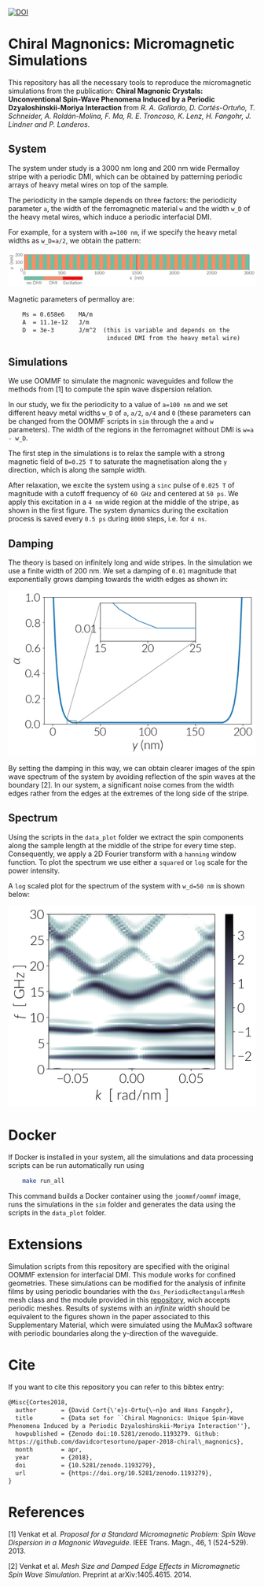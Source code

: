[![DOI](https://zenodo.org/badge/DOI/10.5281/zenodo.1193279.svg)](https://doi.org/10.5281/zenodo.1193279)

# Chiral Magnonics: Micromagnetic Simulations

This repository has all the necessary tools to reproduce the micromagnetic
simulations from the publication: **Chiral Magnonic Crystals: Unconventional Spin-Wave
Phenomena Induced by a Periodic Dzyaloshinskii-Moriya Interaction** from *R. A.
Gallardo, D. Cortés-Ortuño, T. Schneider, A. Roldán-Molina, F. Ma, R. E. Troncoso,
K. Lenz, H. Fangohr, J. Lindner and P. Landeros*.

## System

The system under study is a 3000 nm long and 200 nm wide Permalloy stripe with
a periodic DMI, which can be obtained by patterning periodic arrays of heavy
metal wires on top of the sample.

The periodicity in the sample depends on three factors: the periodicity
parameter `a`, the width of the ferromagnetic material `w` and the width `w_D`
of the heavy metal wires, which induce a periodic interfacial DMI.

For example, for a system with `a=100 nm`, if we specify the heavy metal widths
as `w_D=a/2`, we obtain the pattern:

![](images/simulation_system_a100nm_w50nm.png)

Magnetic parameters of permalloy are:

```
    Ms = 0.658e6    MA/m
    A  = 11.1e-12   J/m
    D  = 3e-3       J/m^2  (this is variable and depends on the
                            induced DMI from the heavy metal wire)
```

## Simulations

We use OOMMF to simulate the magnonic waveguides and follow the methods from
[1] to compute the spin wave dispersion relation.

In our study, we fix the periodicity to a value of `a=100 nm` and we set
different heavy metal widths `w_D` of `a`, `a/2`, `a/4` and `0` (these
parameters can be changed from the OOMMF scripts in `sim` through the
`a` and `w` parameters). The width of the regions in the ferromagnet
without DMI is `w=a - w_D`.

The first step in the simulations is to relax the sample with a strong magnetic
field of `B=0.25 T` to saturate the magnetisation along the `y` direction,
which is along the sample width.

After relaxation, we excite the system using a `sinc` pulse of `0.025 T` of
magnitude with a cutoff frequency of `60 GHz` and centered at `50 ps`. We apply
this excitation in a `4 nm` wide region at the middle of the stripe, as shown
in the first figure. The system dynamics during the excitation process
is saved every `0.5 ps` during `8000` steps, i.e. for `4 ns`.


## Damping

The theory is based on infinitely long and wide stripes. In the simulation we
use a finite width of 200 nm. We set a damping of `0.01` magnitude that
exponentially grows damping towards the width edges as shown in:

![](images/exponential_damping_along_width.png)

By setting the damping in this way, we can obtain clearer images of the
spin wave spectrum of the system by avoiding reflection of the spin
waves at the boundary [2]. In our system, a significant noise comes from the
width edges rather from the edges at the extremes of the long side of
the stripe.

## Spectrum

Using the scripts in the `data_plot` folder we extract the spin components
along the sample length at the middle of the stripe for every time step.
Consequently, we apply a 2D Fourier transform with a `hanning` window function.
To plot the spectrum we use either a `squared` or `log` scale for the power
intensity.

A `log` scaled plot for the spectrum of the system with `w_d=50 nm` is shown
below:

![](images/spectra_w50_log10.png)


# Docker

If Docker is installed in your system, all the simulations and data processing 
scripts can be run automatically run using

```bash
    make run_all
```

This command builds a Docker container using the `joommf/oommf` image,
runs the simulations in the `sim` folder and generates the data using
the scripts in the `data_plot` folder.

# Extensions

Simulation scripts from this repository are specified with the original OOMMF extension for interfacial DMI. This module works for confined geometries. These simulations can be modified for the analysis of infinite films by using periodic boundaries with the `Oxs_PeriodicRectangularMesh` mesh class and the module provided in this [repository](https://github.com/joommf/oommf-extension-dmi-cnv), wich accepts periodic meshes. Results of systems with an *infinite* width should be equivalent to the figures shown in the paper associated to this Supplementary Material, which were simulated using the MuMax3 software with periodic boundaries along the y-direction of the waveguide.

# Cite

If you want to cite this repository you can refer to this bibtex entry:

```
@Misc{Cortes2018,
  author       = {David Cort{\'e}s-Ortu{\~n}o and Hans Fangohr},
  title        = {Data set for ``Chiral Magnonics: Unique Spin-Wave Phenomena Induced by a Periodic Dzyaloshinskii-Moriya Interaction''},
  howpublished = {Zenodo doi:10.5281/zenodo.1193279. Github: https://github.com/davidcortesortuno/paper-2018-chiral\_magnonics},
  month        = apr,
  year         = {2018},
  doi          = {10.5281/zenodo.1193279},
  url          = {https://doi.org/10.5281/zenodo.1193279},
}

```

# References

[1] Venkat et al. *Proposal for a Standard Micromagnetic Problem: Spin Wave
Dispersion in a Magnonic Waveguide*. IEEE Trans. Magn., 46, 1 (524-529). 2013.

[2] Venkat et al. *Mesh Size and Damped Edge Effects in Micromagnetic Spin Wave
Simulation*. Preprint at arXiv:1405.4615. 2014.
